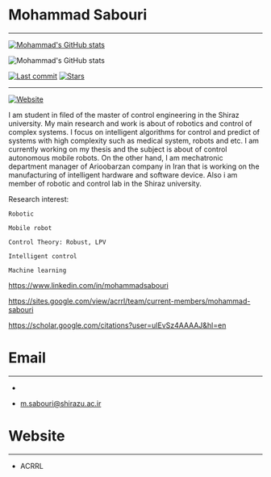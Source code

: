 # Mohammad Sabouri
--------------------------------------------------------------------------

[![Mohammad's GitHub stats](https://github-readme-stats.vercel.app/api?username=sabouri1994)](https://github.com/sabouri1994/github-readme-stats)

![Mohammad's GitHub stats](https://github-readme-stats.vercel.app/api?username=sabouri1994&show_icons=true&count_private=false)


[![Last commit](https://img.shields.io/github/last-commit/sabouri1994/Mohammad-Sabouri.svg?maxAge=1800)](https://github.com/sabouri1994/Mohammad-Sabouri/commits/main)
[![Stars](https://img.shields.io/github/stars/sabouri1994/Mohammad-Sabouri.svg)](#)<br><hr>
[![Website](https://img.shields.io/badge/Linkedin-Sabouri-blue.svg)](https://www.linkedin.com/in/mohammadsabouri)

I am student in filed of the master of control engineering in the Shiraz university. 
My main research and work is about of robotics and control of complex systems. I focus on intelligent algorithms
for control and predict of systems with high complexity such as medical system, robots and etc.
I am currently working on my thesis and the subject is about of control autonomous mobile robots. 
On the other hand, I am mechatronic department manager of Arioobarzan company in Iran that is working 
on the manufacturing of intelligent hardware and software device. Also i am member of robotic and control lab in the Shiraz university.

Research interest:

    Robotic
    
    Mobile robot

    Control Theory: Robust, LPV

    Intelligent control 

    Machine learning 


https://www.linkedin.com/in/mohammadsabouri

https://sites.google.com/view/acrrl/team/current-members/mohammad-sabouri

https://scholar.google.com/citations?user=uIEvSz4AAAAJ&hl=en

# Email
--------------------------------

*

* m.sabouri@shirazu.ac.ir


# Website
---------------------------------

* ACRRL
